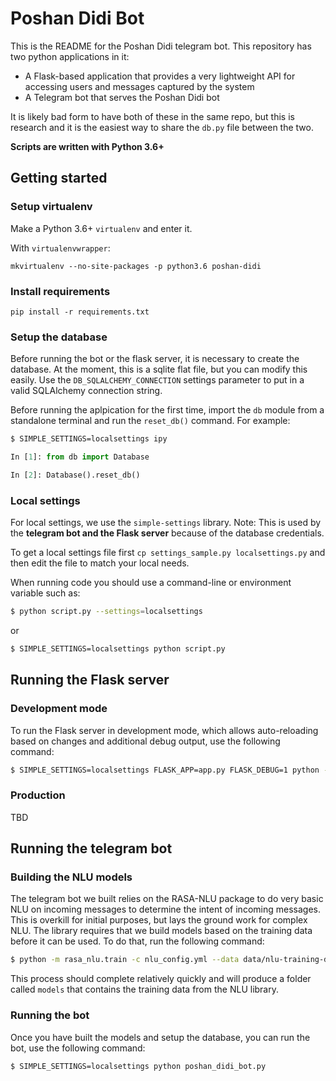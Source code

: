 # Poshan Didi Bot

This is the README for the Poshan Didi telegram bot. This repository has two python applications in it:

* A Flask-based application that provides a very lightweight API for accessing users and messages captured by the system
* A Telegram bot that serves the Poshan Didi bot

It is likely bad form to have both of these in the same repo, but this is research and it is the easiest way to share the `db.py` file between the two.

**Scripts are written with Python 3.6+**


## Getting started


### Setup virtualenv

Make a Python 3.6+ `virtualenv` and enter it.

With `virtualenvwrapper`:

`mkvirtualenv --no-site-packages -p python3.6 poshan-didi`

### Install requirements

`pip install -r requirements.txt`

### Setup the database

Before running the bot or the flask server, it is necessary to create the database. At the moment, this is a sqlite flat file, but you can modify this easily. Use the `DB_SQLALCHEMY_CONNECTION` settings parameter to put in a valid SQLAlchemy connection string. 

Before running the aplpication for the first time, import the `db` module from a standalone terminal and run the `reset_db()` command. For example:

```sh
$ SIMPLE_SETTINGS=localsettings ipy
```
```python
In [1]: from db import Database

In [2]: Database().reset_db()
```


### Local settings

For local settings, we use the `simple-settings` library. Note: This is used by the **telegram bot and the Flask server** because of the database credentials.

To get a local settings file first `cp settings_sample.py localsettings.py` and then edit the file to match your local needs.

When running code you should use a command-line or environment variable such as:

```sh
$ python script.py --settings=localsettings
```

or

```sh
$ SIMPLE_SETTINGS=localsettings python script.py
```
 

## Running the Flask server

### Development mode

To run the Flask server in development mode, which allows auto-reloading based on changes and additional debug output, use the following command:

```sh
$ SIMPLE_SETTINGS=localsettings FLASK_APP=app.py FLASK_DEBUG=1 python -m flask run
```

### Production

TBD

## Running the telegram bot

### Building the NLU models

The telegram bot we built relies on the RASA-NLU package to do very basic NLU on incoming messages to determine the intent of incoming messages. This is overkill for initial purposes, but lays the ground work for complex NLU. The library requires that we build models based on the training data before it can be used. To do that, run the following command:

```sh
$ python -m rasa_nlu.train -c nlu_config.yml --data data/nlu-training-data.json -o models --fixed_model_name nlu --project current --verbose
```

This process should complete relatively quickly and will produce a folder called `models` that contains the training data from the NLU library.

### Running the bot

Once you have built the models and setup the database, you can run the bot, use the following command:

```sh
$ SIMPLE_SETTINGS=localsettings python poshan_didi_bot.py
```
